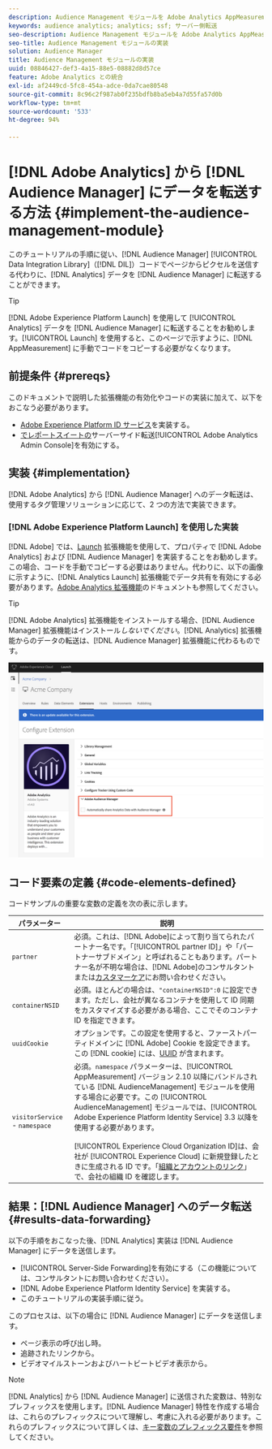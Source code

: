 ```yaml
---
description: Audience Management モジュールを Adobe Analytics AppMeasurement に追加すると、Audience Manager データ統合ライブラリ（DIL）コードでページからピクセルを送信するのではなく、Analytics データを Audience Manager に転送することができます。
keywords: audience analytics; analytics; ssf; サーバー側転送
seo-description: Audience Management モジュールを Adobe Analytics AppMeasurement に追加すると、Audience Manager データ統合ライブラリ（DIL）コードでページからピクセルを送信するのではなく、Analytics データを Audience Manager に転送することができます。
seo-title: Audience Management モジュールの実装
solution: Audience Manager
title: Audience Management モジュールの実装
uuid: 08846427-def3-4a15-88e5-08882d8d57ce
feature: Adobe Analytics との統合
exl-id: af2449cd-5fc8-454a-adce-0da7cae80548
source-git-commit: 8c96c2f987ab0f235bdfb8ba5eb4a7d55fa57d0b
workflow-type: tm+mt
source-wordcount: '533'
ht-degree: 94%

---
```


# [!DNL Adobe Analytics] から [!DNL Audience Manager] にデータを転送する方法  {#implement-the-audience-management-module}

このチュートリアルの手順に従い、[!DNL Audience Manager] [!UICONTROL Data Integration Library]（[!DNL DIL]）コードでページからピクセルを送信する代わりに、[!DNL Analytics] データを [!DNL Audience Manager] に転送することができます。

>[!TIP]
>
>[!DNL Adobe Experience Platform Launch] を使用して [!UICONTROL Analytics] データを [!DNL Audience Manager] に転送することをお勧めします。[!UICONTROL Launch] を使用すると、このページで示すように、[!DNL AppMeasurement] に手動でコードをコピーする必要がなくなります。

## 前提条件 {#prereqs}

このドキュメントで説明した拡張機能の有効化やコードの実装に加えて、以下をおこなう必要があります。

* [Adobe Experience Platform ID サービス](https://experienceleague.adobe.com/docs/id-service/using/home.html)を実装する。
* [ でレポートスイートの](https://experienceleague.adobe.com/docs/analytics/admin/admin-tools/server-side-forwarding/ssf.html)サーバーサイド転送[!UICONTROL Adobe Analytics Admin Console]を有効にする。

## 実装 {#implementation}

[!DNL Adobe Analytics] から [!DNL Audience Manager] へのデータ転送は、使用するタグ管理ソリューションに応じて、2 つの方法で実装できます。

### [!DNL Adobe Experience Platform Launch] を使用した実装 

[!DNL Adobe] では、[Launch](https://experienceleague.adobe.com/docs/launch/using/home.html?lang=ja) 拡張機能を使用して、プロパティで [!DNL Adobe Analytics] および [!DNL Audience Manager] を実装することをお勧めします。この場合、コードを手動でコピーする必要はありません。代わりに、以下の画像に示すように、[!DNL Analytics Launch] 拡張機能でデータ共有を有効にする必要があります。[Adobe Analytics 拡張機能](https://experienceleague.adobe.com/docs/launch/using/extensions-ref/adobe-extension/analytics-extension/overview.html#adobe-audience-manager)のドキュメントも参照してください。

>[!TIP]
>
>[!DNL Adobe Analytics] 拡張機能をインストールする場合、[!DNL Audience Manager] 拡張機能はインストール&#x200B;*しないでください*。[!DNL Analytics] 拡張機能からのデータの転送は、[!DNL Audience Manager] 拡張機能に代わるものです。

![Adobe Analytics 拡張機能から Audience Manager へのデータ転送を有効にする方法 ](/help/using/integration/assets/analytics-to-aam.png)

## コード要素の定義 {#code-elements-defined}

コードサンプルの重要な変数の定義を次の表に示します。

| パラメーター | 説明 |
|--- |--- |
| `partner` | 必須。これは、[!DNL Adobe]によって割り当てられたパートナー名です。「[!UICONTROL partner ID]」や「パートナーサブドメイン」と呼ばれることもあります。パートナー名が不明な場合は、[!DNL Adobe]のコンサルタントまたは[カスタマーケア](https://helpx.adobe.com/jp/marketing-cloud/contact-support.html)にお問い合わせください。 |
| `containerNSID` | 必須。ほとんどの場合は、`"containerNSID":0` に設定できます。ただし、会社が異なるコンテナを使用して ID 同期をカスタマイズする必要がある場合、ここでそのコンテナ ID を指定できます。 |
| `uuidCookie` | オプションです。この設定を使用すると、ファーストパーティドメインに [!DNL Adobe] Cookie を設定できます。この [!DNL cookie] には、[UUID](../../reference/ids-in-aam.md) が含まれます。 |
| `visitorService` - `namespace` | 必須。`namespace` パラメーターは、[!UICONTROL AppMeasurement] バージョン 2.10 以降にバンドルされている [!DNL AudienceManagement] モジュールを使用する場合に必要です。この [!UICONTROL AudienceManagement] モジュールでは、[!UICONTROL Adobe Experience Platform Identity Service] 3.3 以降を使用する必要があります。<br><br>[!UICONTROL Experience Cloud Organization ID]は、会社が [!UICONTROL Experience Cloud] に新規登録したときに生成される ID です。「[組織とアカウントのリンク](https://experienceleague.adobe.com/docs/core-services/interface/manage-users-and-products/organizations.html)」で、会社の組織 ID を確認します。 |

## 結果：[!DNL Audience Manager] へのデータ転送  {#results-data-forwarding}

以下の手順をおこなった後、[!DNL Analytics] 実装は [!DNL Audience Manager] にデータを送信します。

* [!UICONTROL Server-Side Forwarding]を有効にする（この機能については、コンサルタントにお問い合わせください）。
* [!DNL Adobe Experience Platform Identity Service] を実装する。
* このチュートリアルの実装手順に従う。

このプロセスは、以下の場合に [!DNL Audience Manager] にデータを送信します。

* ページ表示の呼び出し時。
* 追跡されたリンクから。
* ビデオマイルストーンおよびハートビートビデオ表示から。

>[!NOTE]
>
>[!DNL Analytics] から [!DNL Audience Manager] に送信された変数は、特別なプレフィックスを使用します。[!DNL Audience Manager] 特性を作成する場合は、これらのプレフィックスについて理解し、考慮に入れる必要があります。これらのプレフィックスについて詳しくは、[キー変数のプレフィックス要件](../../features/traits/trait-variable-prefixes.md)を参照してください。
